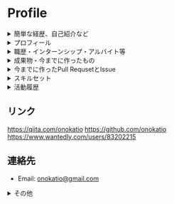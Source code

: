 # Profile


<details>
<summary>簡単な経歴、自己紹介など</summary>

6時間でWebサービス作ったり自宅にラックサーバーとネットワークスイッチおいたりしてる人です。

小学生の時、Webページ作りたいなーと思ってHTMLとCSSをさわり、
今度はWebサービスも作りたいなーと思ってPHPをさわり、
Webサーバー自力で作りたいなーと思ってNginxをさわり、
サーバー構築したいなーと思ってラズパイとLinuxをさわり、
自動化とかしたいなーと思ってDockerとGithubをさわり、
どんどんとレイヤーが低くなっていき、結果紆余曲折し今に至ってる感じです。

最近はCPUとかLinuxカーネル、アセンブリ等低レイヤーの勉強や、ブロックチェーンの開発をしています。

自分が一番興味がある領域は、Webフルスタックと、ネットワークインフラ、ブロックチェーン、セキュリティです。めんどくさがり屋なので、自動化が大好物です。

</details>

<details>
<summary>プロフィール</summary>

## 名前

非公開

## 年齢

2000年生まれ 19歳 (0x13)

## 学歴・所属

国立木更津高専

## 資格

- 基本情報技術者 (2016年)
- 応用情報技術者 (2018年)

</details>

<details>
<summary>職歴・インターンシップ・アルバイト等</summary>

- 2017年〜 fressets 株式会社 （インフラ AnsibleでAzureのサーバー作成自動化など）
- 2017年8月〜9月 freee 株式会社 （SREチーム Ansibleでの環境構築の自動化）
- 2018年8月 セブンバニーズ株式会社 （shitcoinの開発）
- 2018年9月 CryptoeconomicsLab （PlasmaVM/TxVMの開発の参加）
- 2018年9月 合同会社DMM.com （スマートコントラクト事業部/ブロックチェーン研究室 Zilliqa/Scillaでスマートコントラクトの移植、実装）
- 2019年8月~9月 LINE Fukuoka 株式会社 （インフラ ロードバランサのカオスエンジニアリング）
- 2019年9月 GMOインターネット株式会社 (次世代システム研究室 ブロックチェーンチーム Plasma MVP on Plasma MVPの実装)

</details>

<details>
<summary>成果物・今までに作ったもの</summary>

- ポートフォリオサイト（今見ているサイト & ブログ）
- [へそのお](https://github.com/onokatio/hesonoo)
- [Shitcoin](https://github.com/shitcoin-core/shitcoin)
- [掲示板スマートコントラクト](https://github.com/onokatio/Solidity-Simpleboard-Webpack)
- [3D演算っぽいもの](https://github.com/onokatio/minecraft-prs)
- [Hutomomo Hub](https://github.com/onokatio/HutomomoHub)
- [Share Block](https://github.com/onokatio/shareblock)
- [Bitcoin Tools](https://github.com/onokatio/bitcoin-tools)
- [Nano Wallet Browser App](https://github.com/onokatio/NanoWalletBrowserApp)
- [Askmona Wrapper](https://github.com/onokatio/AskmonaWrapper)
- [More Mona !](https://github.com/onokatio/moremona)
- [Terminal Share](https://github.com/onokatio/terminalshare)
- [Virtual Coin Exchange](https://github.com/onokatio/virtual-coin-exchange)
- [2016年プロコン応募作品](https://github.com/onokatio/search-procon)
- [ELIZA](https://github.com/onokatio/ELIZA)
- [boxbot](https://github.com/onokatio/boxbot)
- [マインスイーパー](https://github.com/onokatio/msweeper)
- [短歌Bot](https://github.com/onokatio/tanka)
- [Java勉強の成果みたいなの](https://github.com/onokatio/2world)

</details>

<details>
<summary>今までに作ったPull RequsetとIssue</summary>
  
- https://github.com/pulls?page=1&q=author%3Aonokatio+sort%3Aupdated-desc+is%3Aclosed+is%3Apublic
- https://github.com/search?q=author%3Aonokatio+sort%3Aupdated-desc+is%3Aclosed+is%3Apublic

</details>

<details>
<summary>スキルセット</summary>

## スキルセット

### コーディング

- フレームワークを使わない、簡単なPHPアプリケーション（Mysql操作も含む）
- Laravelを使ったPHPアプリケーション
- 簡単なSQL
- シェルスクリプト, シェル芸
- HTML, CSS, JS（ES2015）を使った簡単なサイトやSingle Page Applicationの制作
- C言語を使って簡単な実装（バブルソート等）
- フレームワークを使わない、Go言語を使ったcliアプリケーション実装
- Ginフレームワークを使った、Go言語でのWebサービス開発
- Rust（スタックマシンを実装する程度）
- Python（ちょっとだけ‥いやちょっとだけって表現曖昧すぎるか、うーん…）
- Javescript/es6 (フレームワークを使わないSPAを作る程度。)

### インフラ

#### サーバー

- LAMP環境の構築
- Nginxサーバーの構築・運営
- Ansibleを使ったプロビジョニングなど
- Let's encryptを使ったSSL証明証の発行や導入
- Homebrewパッケージの自作
- Travis CI/CircleCIなど、CI使ったテストやビルドの自動化
- Azure運用経験(Web、Azure cli、Ansibleそれぞれから)
- AWS運用経験(ブラウザコンソールからのみ)
- Vagrantの利用経験
- Linuxブートディスクのフル暗号化
- Archlinux Install battle （10回以上）

#### ネットワーク

- TCP/IPの基本的な知識（応用情報技術者レベル）
- tcpdumpを使ってネットワークの不具合を特定するなどの経験
- スイッチ/ルーターの設定 （富士通製、Cisco製）

#### コンテナ

- Dockerfileの自作
- Dockerhubへ自作イメージの公開経験
- Docker compose
- Docker Swarm
- RKEを使ったKubernetesクラスタの構築
- Kubernetesの基本的な利用（pod, deployment, service等）

#### 可視化、データ収集

- Promtail/Loki/Grafanaのデプロイ、利用経験

### ブロックチェーン

- Solidityを使ったスマートコントラクトの実装
- Scillaを使ったスマートコントラクトの実装
- 仮想通貨のソース（coind）の修正、機能追加やテストの追加など
- Bitcoin Script
- Plasma MVPをもとにしたPlasmaの実装など

### セキュリティ

- XSS, CSRF, SQLiなど基本的なWeb攻撃の理解
- スタックオーバーフロー攻撃の理解、実験
- DoS, DDoS, SYN Flood攻撃
- OWASP zapや meta sploit フレームワークを使った簡単なペネトレーションテスト

### その他

- Gitを使った複数人での開発
- AndroidスマートフォンのOS書き換えやMagiskモジュール作成など
- H8マイコンを使った自作OSの改造
- カオスエンジニアリングの設計、実装
- kube monkeyの設定、デプロイ、利用
- pumbaの設定、デプロイ、利用

</details>

<details>
<summary>活動履歴</summary>

## イベント・大会での受賞、出場経験など

- [ICTトラブルシューティングコンテスト 第7回](https://icttoracon.net/archives/category/%e7%ac%ac7%e5%9b%9e%e3%83%88%e3%83%a9%e3%82%b3%e3%83%b3) 本戦出場 (2017年3月4日、5日)
- [ICTトラブルシューティングコンテスト 第8回](https://icttoracon.net/archives/category/%e7%ac%ac8%e5%9b%9e%e3%83%88%e3%83%a9%e3%82%b3%e3%83%b3) 本戦出場 (2017年8月26日、27日)
- [ICTトラブルシューティングコンテスト 第9回](https://icttoracon.net/archives/category/%e7%ac%ac9%e5%9b%9e%e3%83%88%e3%83%a9%e3%82%b3%e3%83%b3) 本戦出場 (2018年3月3日、4日)
- [第12回情報危機管理コンテスト](https://www.riis.or.jp/symposium21/crisismanagement/) チームYonelabo 経済産業大臣賞 兼 優勝 (2017年5月24〜日)
- [SECCON 2017](https://2017.seccon.jp/news/summary/seccon-20171/seccon2017.html) 国内決勝 出場 (2017年2月17日)
- 株式会社ミクシィ [Git challenge 第11回](https://mixi-git-challenge.github.io/publications/events/11.html) 一位 ~~優勝~~

## 講演・LT登壇経験

- [ビットコインとか勉強会#6](https://cryptocurrency.connpass.com/event/54135/)  ビットコインのトランザクションとScriptについて (2017/04/11) 動画: [ビットコインとか勉強会#6 - Youtube](https://youtu.be/2Hgogr6OALA)
- [ビットコインとか勉強会#15](https://cryptocurrency.connpass.com/event/79702/) Ethereum Smart Contract Security Best Practice (2018/02/27)
- [基礎から学ぶ「ブロックチェーン」と「仮想通貨」 ビジネス](http://techfinancials.planet.bindcloud.jp/) 特別講演 (2017年7月15日)
- [学生LT#1](https://student-lt.connpass.com/event/55850/) ブロックチェーンとは
- [学生LT#3](https://student-lt.connpass.com/event/64271/) 目指せ変態エンジニア ショートコーディングのコツとワザ 
- [学生LT#4](https://student-lt.connpass.com/event/67419/) 目指せ変態エンジニア シェル芸のコツとワザ~ 
- [学生LT#5](https://student-lt.connpass.com/event/71838/) 
- [学生LT#7](https://student-lt.connpass.com/event/73592/) 非rootな学校のマシンを遊び倒す話
- [学生LT#8](https://student-lt.connpass.com/event/74758/) OSが起動する前から嫁に会いたい
- [学生LT#11](https://student-lt.connpass.com/event/82379/) デスクトップ環境に頼らないLinux環境構築
- [学生LT#14](https://student-lt.connpass.com/event/89978/) マイクロサービスアーキテクチャの話
- [CombNaf 2](http://nafmo.hatenablog.jp/entry/2017/08/16/164020)ブロックチェーンがすごい話

## その他活動履歴

### 見学

- さくらインターネット石狩DC見学 2017年と2018年で2回
- 小山高専 ネットワーク演習講座 2017年3月
- 高知高専 プロジェクト成果発表会 2017年5月
- さくらインターネット東京オフィス・東京DC見学 2017年9月
- NTTセキュリティジャパン SOC見学 2017年
- LINE福岡本社見学 2017年

### 演習・講座

- 2016年 楽天IT学校
- 2017年 楽天IT学校
- [Cyberbit社 サイバーレンジ演習](https://www.atmarkit.co.jp/ait/articles/1710/10/news016.html) 2017年9月
- PwC株式会社 サイバー演習 2017年9月
- 石川高専 情報セキュリティ高度人材育成 春休み合宿講座 2017年12月25-26日

### カンファレンス・学会

- Scaling Bitcoin 2018 2018年10月
- Ethereum Community Fund 2018年3月
- MWSカップ/コンピュータセキュリティシンポジウム

### 大会・ハッカソン

- セキュリティ・キャンプ全国大会2017 （受講者）
- セキュリティ．キャンプ全国大会2018 （チューター）
- SecHack365 第一期生 2017年

### 運営

- 高知高専 情報セキュリティ教材に関するコンテンツ展示会 CTFの展示・演習運営 2017年5月
- 2017年 [高専セキュリテイコンテスト](https://sckosen2017.kisarazu.ac.jp/) 運営
- [ICTトラブルシューティングコンテスト 2018](https://icttoracon.net/archives/category/%e3%83%88%e3%83%a9%e3%82%b3%e3%83%b32018) 運営
  - 予選問題作成 [問題解説: Docker 筆記 一問目](https://blog.icttoracon.net/2018/08/27/ictsc2018-prep01-docker-w/)
  - 本線問題作成 [ICTSC2018 本戦 問題解説: バックアップは大事だよ](https://blog.icttoracon.net/2019/03/21/ictsc2018-f-18/)
- ICTトラブルシューティングコンテスト 2019 運営

</details>


## リンク

https://qiita.com/onokatio
https://github.com/onokatio
https://www.wantedly.com/users/83202215


## 連絡先

- Email: onokatio@gmail.com

<details>
<summary>その他</summary>

ここから下は多分いらない情報。好きあらば突然の自分語り

## 好きなエディタ

vim。長年育ててきた.vimrcにもはや子供同然の愛情が芽生えた。

## 好きなOS

Archlinux。  
もともとUbuntu Desktopを使っていたが、Unityデスクトップが動作がもっさりシているので、いろいろとパッケージを消しながら利用。ただ、依存関係をぶっ壊してXorgが起動しなくなったりよくわからんデーモンが動かなくなることなどがあった。  
「引き算でOSをカスタマイズして壊れるなら、足し算でカスタマイズすればいいのでは？」の発想から、Ubuntu Server Minimalをノートパソコンにインストールして使用。  
その後Archlinuxに出会い、素のGNU/Linuxにパッケージマネージャーを付け足しただけのカスタマイズ性の高さに一目惚れ。今に至るまで愛用している。

## キーボード

開発端末が大体ノートPCだったため、キーボードは気にしたことがなく、たまに接続するのはハードオフの300円キーボードだった。  
ただショートカットキーの使い過ぎで小指が痛くなり、軽くて使いやすいUSキーボード（で、caps lockがctrlだと尚よし）を探したところ、HHKBを進められたので購入。
手になれて一番使いやすいが、果たしてこの価格は高すぎではないのか…？という疑念は今でも持ってる。

## 開発マシンについて

XiaomiのMi Notebook Pro 2017を利用。Mac Bookぽい見た目にi7 8世代目CPUとメモリ16GBが乗ってるので最高。文句をつけるとしたら充電と映像出力に対応したUSB typeCポートが一つしか無いところ。あとtypeC PDが15V 3A入力でないと充電されないところ。

SSDはもともと256GB nvmeが入っていたが、容量と速度の改善を目的に、分解してSamusungの970 evo plusを2スロット目に挿入した。

## 開発環境

tmux + zsh + neovim + hyperが普段の開発環境。ちなみにブラウザはfirefox。
VSCodeとかIDEを見るたびに、俺もああいうの一回使ってみようかなー、と思いながら結局vimを手放せずにいる。今から補完の設定とかプラグインの選定し直すほど移行したい欲はないので、必要にかられるまではvimを使い続けるつもり。

## 好きなアニメ

これは一つに絞るのが難しいので、各ジャンルごとに一番好きな作品をまとめてみた。

- SF系: STEINS;GATE
- 日常系: 日常
- 異能系: Charlotte
- 戦闘系: ダーリン・イン・ザ・フランキス
- かわいい系: エロマンガ先生、俺の妹がこんなにかわいいわけがない（この２つは甲乙つけがたい‥すまん…）
- 恋愛系: やがて君になる
- 女子高生が南極行く系: 宇宙よりも遠い場所
- あんまり有名じゃない系: イブの時間


その他、書ききれないのでここを見てくれ  
https://github.com/onokatio/onokatio/blob/master/%E3%82%A2%E3%83%8B%E3%83%A1.md

## 好きな音楽ジャンル

J-POP、Vocaloid全般、アニソン全般、Future Bassあたりを好む。  
ココロフロート大好き

## 今まで作ってて一番楽しかったもの

基本的にその時作ってるものがその時一番楽しいものなのでこれまた一つに絞りづらい。けど、飽きっぽい自分が珍しく長い時間作り続けられたものがいくつかあるので書いてみる。

- [onokatio/SoftEtherVpnUtils](https://github.com/onokatio/SoftEtherVpnUtils)  
母校で高専セキュリティコンテストが開催されて、自分がその運営だったときに作ったスクリプト。  
当時その大会では、学内のNATとフィルタリング超えにSoftEtherのVPNを使用していた。ただ、SoftEtherのVPNはWindowsでしかGUIアプリケーションを提供しておらず、Linux環境で利用するのはいろいろとめんどくさかった。初日からLinuxをメインマシンにしている参加者がVPN接続で挫折する自体が発生し、徹夜で作ったのがこのシェルスクリプト。  
なんならsystemdのUnitファイルまでおまけて作ってる。聖人かよ俺。

- [onokatio/rpi-matrix-tetris](https://github.com/onokatio/rpi-matrix-tetris)  
ろくな授業をしないことで有名な弊学だが、2年生のある時期、ラズパイを渡され、これでなにかアーケードゲームを作るように、という課題が出た。  
そこで作ったテトリスのアーケードゲーム。ラズパイのGPIOに物理スイッチとLEDマトリックス版を接続して遊ぶ。  
ライブラリが`C++`だったために人生初の`C++`だったが、C言語 + オブジェクト指向ぐらいの機能しか使わなかったのでなんとかなった。いや`C++`は本当に闇の言語…

- [onokatio/nitkc-msweeper](https://github.com/onokatio/nitkc-msweeper)  
これまた授業で、マインスイーパーを作れと言われたときに書いたコード。これはあんまり時間がかかっていない気がする。

- [https://github.com/onokatio/publisher](https://github.com/onokatio/publisher)  
某DeNA社のサマーインターンに応募したとき、一時面接で「Goを触るインターンなので少し勉強シておいたほうが良いかも」と言われ、調子に乗って二次面接までの期間、GoでWebアプリケーションを作ったときの成果物。いやこれ見せたのに二次面接で落ちたんだけどね…。  
内容は結構遊びに近くて、「一定期間ごとにパスワードを使って公開期限を伸ばさないと、自分が入力した文章がインターネットに公開される」というアプリケーション。なんかスパイみたいでかっこよくない？  
ちなみに肝心のパスワードで期限を更新する機能は未実装（おい)

- [onokatio/nitkc-calc_i](https://github.com/onokatio/nitkc-calc_i)  
言語解析の授業で、四則演算式のインタプリタを作って見ましょう、という課題が出されたときの成果物。  
一人さっさと課題を終わらせて遊んでたら授業の担当教員に見つかり、「去年の授業で触ったスタックマシンで動くようなアセンブリ吐いてみてよ」と無茶ぶりを受けたので一日でインタプリタをいじって機械語を履くようにしてコンパイラにした。  
その次は「じゃあx86のアセンブリ吐いてみて」と言われたのでx86のアセンブリを吐くようにした。

- [onokatio/hesonoo](https://github.com/onokatio/hesonoo)  
これは一時期Twitterで数万RTでバズったアプリケーション。「お姉さんに養われたい若者と、若者を養いたいお姉さんのマッチングサイト」という作品。  
当時、MVCアーキテクチャを勉強してた自分は、Laravelでなにかチュートリアル代わりに作品を作ってみようと思いこのアプリケーションを深夜テンション6時間で作った。  
ちなみに、このサービスはマッチングサイトになるため、デプロイするにはインターネット異性紹介事業という申請を警視庁に届け出る必要があるらしい。ただのジョークにそこまでする暇は無いので、完成しただけで満足してソースコードを公開している。

- [onokatio/Solidity-Simpleboard-Webpack](https://github.com/onokatio/Solidity-Simpleboard-Webpack)  
SecHack365というハッカソンで作ったアプリケーション。  
ブロックチェーンを使って、掲示板にPOSTされたデータをブロックチェーンで管理し、フロントエンドのjsやhtmlはswarmという分散ファイルシステムを使って提供する、という細部まで分散化にこだわった作品。今のブロックチェーンの知識はほとんどこれを作ったときに手に入れた。

- [onokatio/bitcoin-script-vm](https://github.com/onokatio/bitcoin-script-vm)  
Rust言語製の、Bitcoin Scriptスタックマシン。Rustが話題になってた頃に勉強目的で作り始めた。一応ちゃんと動く。四則演算と条件分岐を実装したものの、その後だんだんと触らなくなってしまった作品。こういう半永久的にWIPな作品は大量にある。

</details>
